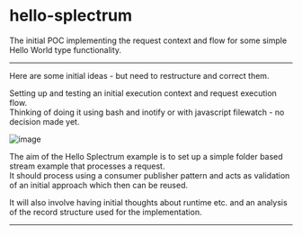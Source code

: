 # hello-splectrum

The initial POC implementing the request context and flow for some simple Hello World type functionality.

---
Here are some initial ideas - but need to restructure and correct them.

Setting up and testing an initial execution context and request execution flow.  
Thinking of doing it using bash and inotify or with javascript filewatch - no decision made yet.  

![image](https://github.com/user-attachments/assets/6192afa9-f9dc-494a-bc9c-9e0bd22ccb82)

The aim of the Hello Splectrum example is to set up a simple folder based stream example that processes a request.  
It should process using a consumer publisher pattern and acts as validation of an initial approach which then can be reused.

It will also involve having initial thoughts about runtime etc.
and an analysis of the record structure used for the implementation.

---


